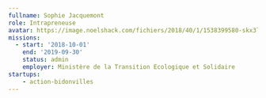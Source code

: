 ```yaml
---
fullname: Sophie Jacquemont
role: Intrapreneuse
avatar: https://image.noelshack.com/fichiers/2018/40/1/1538399580-skx3ldpq.jpg
missions:
  - start: '2018-10-01'
    end: '2019-09-30'
    status: admin
    employer: Ministère de la Transition Ecologique et Solidaire
startups:
    - action-bidonvilles
---
```

